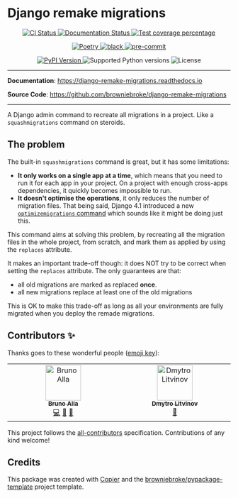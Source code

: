 # Django remake migrations

<p align="center">
  <a href="https://github.com/browniebroke/django-remake-migrations/actions/workflows/ci.yml?query=branch%3Amain">
    <img src="https://img.shields.io/github/actions/workflow/status/browniebroke/django-remake-migrations/ci.yml?branch=main&label=CI&logo=github&style=flat-square" alt="CI Status" >
  </a>
  <a href="https://django-remake-migrations.readthedocs.io">
    <img src="https://img.shields.io/readthedocs/django-remake-migrations.svg?logo=read-the-docs&logoColor=fff&style=flat-square" alt="Documentation Status">
  </a>
  <a href="https://codecov.io/gh/browniebroke/django-remake-migrations">
    <img src="https://img.shields.io/codecov/c/github/browniebroke/django-remake-migrations.svg?logo=codecov&logoColor=fff&style=flat-square" alt="Test coverage percentage">
  </a>
</p>
<p align="center">
  <a href="https://python-poetry.org/">
    <img src="https://img.shields.io/endpoint?url=https://python-poetry.org/badge/v0.json" alt="Poetry">
  </a>
  <a href="https://github.com/ambv/black">
    <img src="https://img.shields.io/badge/code%20style-black-000000.svg?style=flat-square" alt="black">
  </a>
  <a href="https://github.com/pre-commit/pre-commit">
    <img src="https://img.shields.io/badge/pre--commit-enabled-brightgreen?logo=pre-commit&logoColor=white&style=flat-square" alt="pre-commit">
  </a>
</p>
<p align="center">
  <a href="https://pypi.org/project/django-remake-migrations/">
    <img src="https://img.shields.io/pypi/v/django-remake-migrations.svg?logo=python&logoColor=fff&style=flat-square" alt="PyPI Version">
  </a>
  <img src="https://img.shields.io/pypi/pyversions/django-remake-migrations.svg?style=flat-square&logo=python&amp;logoColor=fff" alt="Supported Python versions">
  <img src="https://img.shields.io/pypi/l/django-remake-migrations.svg?style=flat-square" alt="License">
</p>

---

**Documentation**: <a href="https://django-remake-migrations.readthedocs.io" target="_blank">https://django-remake-migrations.readthedocs.io</a>

**Source Code**: <a href="https://github.com/browniebroke/django-remake-migrations" target="_blank">https://github.com/browniebroke/django-remake-migrations </a>

---

A Django admin command to recreate all migrations in a project. Like a `squashmigrations` command on steroids.

## The problem

The built-in `squashmigrations` command is great, but it has some limitations:

- **It only works on a single app at a time**, which means that you need to run it for each app in your project. On a project with enough cross-apps dependencies, it quickly becomes impossible to run.
- **It doesn't optimise the operations**, it only reduces the number of migration files. That being said, Django 4.1 introduced a new [`optimizemigrations` command](https://docs.djangoproject.com/en/stable/ref/django-admin/#optimizemigration) which sounds like it might be doing just this.

This command aims at solving this problem, by recreating all the migration files in the whole project, from scratch, and mark them as applied by using the `replaces` attribute.

It makes an important trade-off though: it does NOT try to be correct when setting the `replaces` attribute. The only guarantees are that:

- all old migrations are marked as replaced **once**.
- all new migrations replace at least one of the old migrations

This is OK to make this trade-off as long as all your environments are fully migrated when you deploy the remade migrations.

## Contributors ✨

Thanks goes to these wonderful people ([emoji key](https://allcontributors.org/docs/en/emoji-key)):

<!-- prettier-ignore-start -->
<!-- ALL-CONTRIBUTORS-LIST:START - Do not remove or modify this section -->
<!-- prettier-ignore-start -->
<!-- markdownlint-disable -->
<table>
  <tbody>
    <tr>
      <td align="center" valign="top" width="14.28%"><a href="https://browniebroke.com/"><img src="https://avatars.githubusercontent.com/u/861044?v=4?s=80" width="80px;" alt="Bruno Alla"/><br /><sub><b>Bruno Alla</b></sub></a><br /><a href="https://github.com/browniebroke/django-remake-migrations/commits?author=browniebroke" title="Code">💻</a> <a href="#ideas-browniebroke" title="Ideas, Planning, & Feedback">🤔</a> <a href="https://github.com/browniebroke/django-remake-migrations/commits?author=browniebroke" title="Documentation">📖</a></td>
      <td align="center" valign="top" width="14.28%"><a href="https://github.com/DmytroLitvinov"><img src="https://avatars.githubusercontent.com/u/16066485?v=4?s=80" width="80px;" alt="Dmytro Litvinov"/><br /><sub><b>Dmytro Litvinov</b></sub></a><br /><a href="https://github.com/browniebroke/django-remake-migrations/commits?author=DmytroLitvinov" title="Documentation">📖</a></td>
    </tr>
  </tbody>
</table>

<!-- markdownlint-restore -->
<!-- prettier-ignore-end -->

<!-- ALL-CONTRIBUTORS-LIST:END -->
<!-- prettier-ignore-end -->

This project follows the [all-contributors](https://github.com/all-contributors/all-contributors) specification. Contributions of any kind welcome!

## Credits

This package was created with
[Copier](https://copier.readthedocs.io/) and the
[browniebroke/pypackage-template](https://github.com/browniebroke/pypackage-template)
project template.
